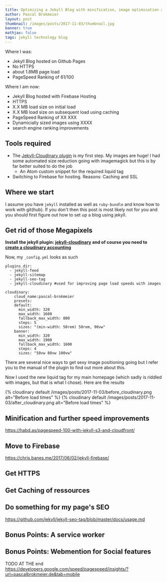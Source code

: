```yaml
---
title: Optimizing a Jekyll Blog with minification, image optimisation and caching on Firebase Hosting
author: Pascal Brokmeier
layout: post
thumbnail: /images/posts/2017-11-03/thumbnail.jpg
banner: true
mathjax: false
tags: jekyll technology blog
---
```


Where I was:

-   Jekyll Blog hosted on Github Pages
-   No HTTPS
-   about 1.8MB page load
-   PageSpeed Ranking of 61/100

Where I am now:

-   Jekyll Blog hosted with Firebase Hosting
-   HTTPS
-   X.X MB load size on initial load
-   X.X MB load size on subsequent load using caching
-   PageSpeed Ranking of XX XXX
-   Dynamicially sized images using XXXX
-   search engine ranking improvements

## Tools required

-   The [Jekyll-Cloudinary plugin](https://nhoizey.github.io/jekyll-cloudinary/#live-example) is my first step. My images are huge! I had some automated size reduction going with imagemagick but this is by far better suited to do the job
    -   An Atom custom snippet for the required liquid tag
-   Switching to Firebase for hosting. Reasons: Caching and SSL


## Where we start
I assume you have `jekyll` installed as well as `ruby-bundle` and know how to work with git(hub). If you don't then this post is most likely not for you and you should first figure out how to set up a blog using jekyll.

## Get rid of those Megapixels

**Install the jekyll plugin: [jekyll-cloudinary](https://nhoizey.github.io/jekyll-cloudinary/#installation) and of course you need to [create a cloudinary accounting](https://cloudinary.com/invites/lpov9zyyucivvxsnalc5/flurhi5jzgzzan33ou6f)**

Now, my `_config.yml` looks as such

```
plugins_dir:
  - jekyll-feed
  - jekyll-sitemap
  - jekyll-seo-tag
  - jekyll-cloudinary #used for improving page load speeds with images

cloudinary:
    cloud_name:pascal-brokmeier
    presets:
    default:
      min_width: 320
      max_width: 1600
      fallback_max_width: 800
      steps: 5
      sizes: "(min-width: 50rem) 50rem, 90vw"
    banner:
      min_width: 320
      max_width: 1900
      fallback_max_width: 1600
      steps: 4
      sizes: "50vw 80vw 100vw"
```

There are several nice ways to get sexy image positioning going but I refer you to the manual of the plugin to find out more about this.

Now I used the new liquid tag for my main homepage (which sadly is riddled with images, but that is what I chose). Here are the results

{% cloudinary default /images/posts/2017-11-03/before_cloudinary.png alt="Before load times" %}
{% cloudinary default /images/posts/2017-11-03/after_cloudinary.png alt="Before load times" %}

## Minification and further speed improvements
https://habd.as/pagespeed-100-with-jekyll-s3-and-cloudfront/

## Move to Firebase
https://chris.banes.me/2017/06/02/jekyll-firebase/

## Get HTTPS

## Get Caching of ressources

## Do something for my page's SEO
https://github.com/jekyll/jekyll-seo-tag/blob/master/docs/usage.md

## Bonus Points: A service worker
## Bonus Points: Webmention for Social features


TODO AT THE end
https://developers.google.com/speed/pagespeed/insights/?url=pascalbrokmeier.de&tab=mobile
